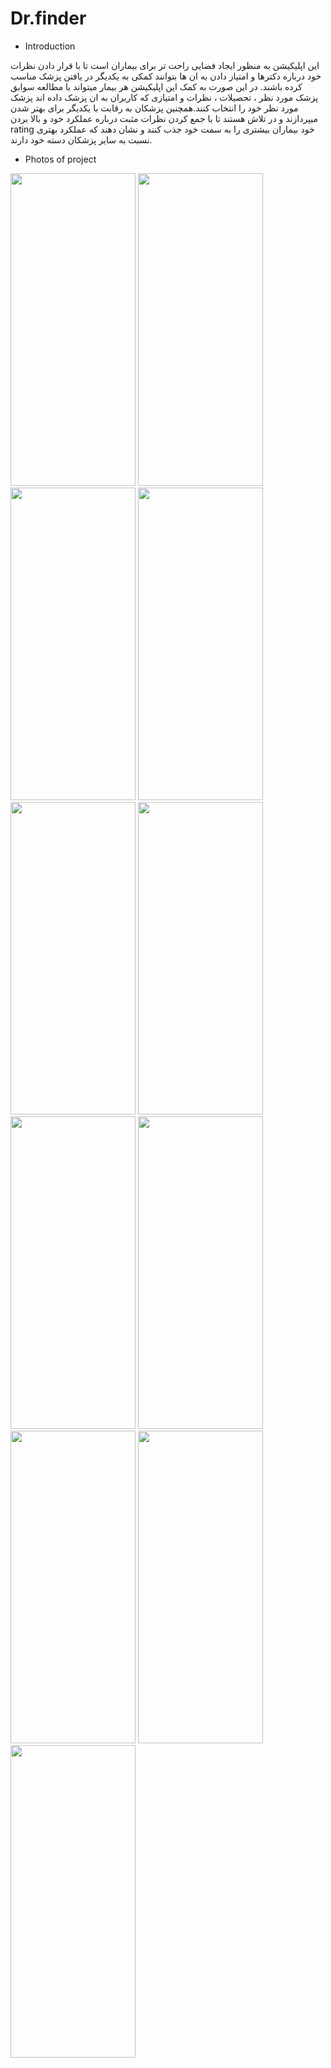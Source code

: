 # Dr.finder
- Introduction

این اپلیکیشن به منظور ایجاد فضایی راحت تر برای بیماران است تا با قرار دادن نظرات خود درباره دکترها و امتیاز دادن به ان ها بتوانند کمکی به یکدیگر در یافتن پزشک مناسب کرده باشند.
در این صورت به کمک این اپلیکیشن هر بیمار میتواند با مطالعه سوابق پزشک مورد نظر ، تحصیلات ، نظرات و امتیازی که کاربران به ان پزشک داده اند پزشک مورد نظر خود را انتخاب کنند.همچنین پزشکان به رقابت با یکدیگر برای بهتر شدن میپردازند و در تلاش هستند تا با جمع کردن نظرات مثبت درباره عملکرد خود و بالا بردن rating خود بیماران بیشتری را به سمت خود جذب کنند و نشان دهند که عملکرد بهتری نسبت به سایر پزشکان دسته خود دارند.
- Photos of project
<img src="https://github.com/Ariya-Manouchehri/Dr.finder/assets/94828613/62c52f68-bcde-404c-bda7-36cefcc57e13" width="200" height="500">
<img src="https://github.com/Ariya-Manouchehri/Dr.finder/assets/94828613/9d929f23-623a-44d2-ba27-a13e0710850a" width="200" height="500">
<img src="https://github.com/Ariya-Manouchehri/Dr.finder/assets/94828613/470879a3-6829-4e7e-9819-a9247138a464" width="200" height="500">
<img src="https://github.com/Ariya-Manouchehri/Dr.finder/assets/94828613/3c1e2e16-608d-4c9f-975c-776ce6185ad2" width="200" height="500">
<img src="https://github.com/Ariya-Manouchehri/Dr.finder/assets/94828613/3e6626f5-e0ca-4982-bce0-0a6ba86594df" width="200" height="500">
<img src="https://github.com/Ariya-Manouchehri/Dr.finder/assets/94828613/730df265-e176-4779-9b87-0b393eb31734" width="200" height="500">
<img src="https://github.com/Ariya-Manouchehri/Dr.finder/assets/94828613/d6aa8d5d-e541-4627-917b-1df4e0292cb5" width="200" height="500">
<img src="https://github.com/Ariya-Manouchehri/Dr.finder/assets/94828613/c23d64bf-962c-45ed-8394-ee855183056b" width="200" height="500">
<img src="https://github.com/Ariya-Manouchehri/Dr.finder/assets/94828613/83a476ba-fa25-42e9-b661-7fa7923077ac" width="200" height="500">
<img src="https://github.com/Ariya-Manouchehri/Dr.finder/assets/94828613/06ca075c-78e6-4884-8cd7-5bd107931ca8" width="200" height="500">
<img src="https://github.com/Ariya-Manouchehri/Dr.finder/assets/94828613/ffb4b91e-5e41-4590-9506-72e32c52f088" width="200" height="500">
